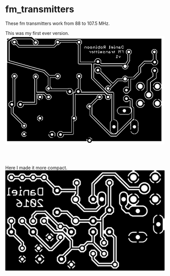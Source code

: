 # fm_transmitters
These fm transmitters work from 88 to 107.5 MHz. 

This was my first ever version.
![First ever version](v1.0/fm-transmitter-v1.0.png)

<br>
<br>

Here I made it more compact.
![v1.1](v1.1/fm-transmitter-v1.1.1-print-transparent.png)
